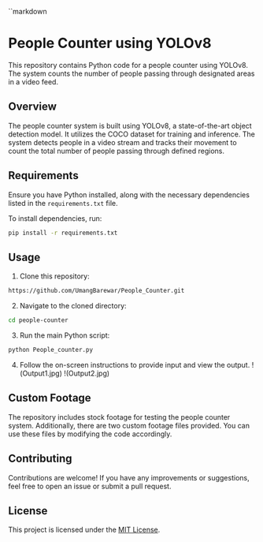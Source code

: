 ``markdown
# People Counter using YOLOv8

This repository contains Python code for a people counter using YOLOv8. The system counts the number of people passing through designated areas in a video feed.

## Overview

The people counter system is built using YOLOv8, a state-of-the-art object detection model. It utilizes the COCO dataset for training and inference. The system detects people in a video stream and tracks their movement to count the total number of people passing through defined regions.

## Requirements

Ensure you have Python installed, along with the necessary dependencies listed in the `requirements.txt` file.

To install dependencies, run:

```bash
pip install -r requirements.txt
```

## Usage

1. Clone this repository:

```bash
https://github.com/UmangBarewar/People_Counter.git
```

2. Navigate to the cloned directory:

```bash
cd people-counter
```

3. Run the main Python script:

```bash
python People_counter.py
```

4. Follow the on-screen instructions to provide input and view the output.
   !(Output1.jpg)
   !(Output2.jpg)

## Custom Footage

The repository includes stock footage for testing the people counter system. Additionally, there are two custom footage files provided. You can use these files by modifying the code accordingly.

## Contributing

Contributions are welcome! If you have any improvements or suggestions, feel free to open an issue or submit a pull request.

## License

This project is licensed under the [MIT License](LICENSE).

```

